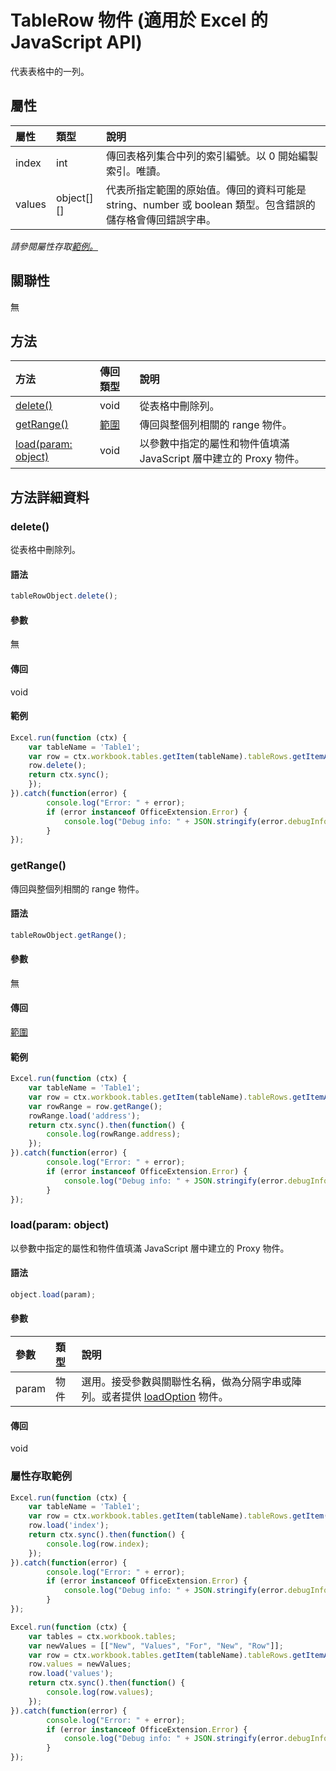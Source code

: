 ﻿# TableRow 物件 (適用於 Excel 的 JavaScript API)

代表表格中的一列。

## 屬性

| 屬性	     | 類型	   |說明
|:---------------|:--------|:----------|
|index|int|傳回表格列集合中列的索引編號。以 0 開始編製索引。唯讀。|
|values|object[][]|代表所指定範圍的原始值。傳回的資料可能是 string、number 或 boolean 類型。包含錯誤的儲存格會傳回錯誤字串。|

_請參閱屬性存取[範例。](#範例)_

## 關聯性
無


## 方法

| 方法           | 傳回類型    |說明|
|:---------------|:--------|:----------|
|[delete()](#delete)|void|從表格中刪除列。|
|[getRange()](#getrange)|[範圍](range.md)|傳回與整個列相關的 range 物件。|
|[load(param: object)](#loadparam-object)|void|以參數中指定的屬性和物件值填滿 JavaScript 層中建立的 Proxy 物件。|

## 方法詳細資料


### delete()
從表格中刪除列。

#### 語法
```js
tableRowObject.delete();
```

#### 參數
無

#### 傳回
void

#### 範例

```js
Excel.run(function (ctx) { 
    var tableName = 'Table1';
    var row = ctx.workbook.tables.getItem(tableName).tableRows.getItemAt(2);
    row.delete();
    return ctx.sync(); 
    });
}).catch(function(error) {
        console.log("Error: " + error);
        if (error instanceof OfficeExtension.Error) {
            console.log("Debug info: " + JSON.stringify(error.debugInfo));
        }
});
```


### getRange()
傳回與整個列相關的 range 物件。

#### 語法
```js
tableRowObject.getRange();
```

#### 參數
無

#### 傳回
[範圍](range.md)

#### 範例

```js
Excel.run(function (ctx) { 
    var tableName = 'Table1';
    var row = ctx.workbook.tables.getItem(tableName).tableRows.getItemAt(0);
    var rowRange = row.getRange();
    rowRange.load('address');
    return ctx.sync().then(function() {
        console.log(rowRange.address);
    });
}).catch(function(error) {
        console.log("Error: " + error);
        if (error instanceof OfficeExtension.Error) {
            console.log("Debug info: " + JSON.stringify(error.debugInfo));
        }
});
```


### load(param: object)
以參數中指定的屬性和物件值填滿 JavaScript 層中建立的 Proxy 物件。

#### 語法
```js
object.load(param);
```

#### 參數
| 參數	    | 類型	   |說明|
|:---------------|:--------|:----------|
|param|物件|選用。接受參數與關聯性名稱，做為分隔字串或陣列。或者提供 [loadOption](loadoption.md) 物件。|

#### 傳回
void
### 屬性存取範例

```js
Excel.run(function (ctx) { 
    var tableName = 'Table1';
    var row = ctx.workbook.tables.getItem(tableName).tableRows.getItem(0);
    row.load('index');
    return ctx.sync().then(function() {
        console.log(row.index);
    });
}).catch(function(error) {
        console.log("Error: " + error);
        if (error instanceof OfficeExtension.Error) {
            console.log("Debug info: " + JSON.stringify(error.debugInfo));
        }
});
```

```js
Excel.run(function (ctx) { 
    var tables = ctx.workbook.tables;
    var newValues = [["New", "Values", "For", "New", "Row"]];
    var row = ctx.workbook.tables.getItem(tableName).tableRows.getItemAt(2);
    row.values = newValues;
    row.load('values');
    return ctx.sync().then(function() {
        console.log(row.values);
    });
}).catch(function(error) {
        console.log("Error: " + error);
        if (error instanceof OfficeExtension.Error) {
            console.log("Debug info: " + JSON.stringify(error.debugInfo));
        }
});
```
